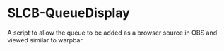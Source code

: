 # SLCB-QueueDisplay
A script to allow the queue to be added as a browser source in OBS and viewed similar to warpbar.

